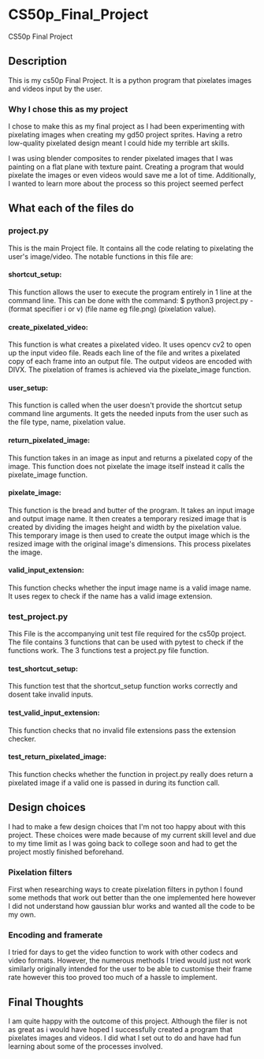 # CS50p_Final_Project 

CS50p Final Project 

## Description 

This is my cs50p Final Project. It is a python program that pixelates images and videos input by the user.  

### Why I chose this as my project 

I chose to make this as my final project as I had been experimenting with pixelating images when creating my gd50 project sprites. Having a retro low-quality pixelated design meant I could hide my terrible art skills.  

I was using blender composites to render pixelated images that I was painting on a flat plane with texture paint. Creating a program that would pixelate the images or even videos would save me a lot of time. Additionally, I wanted to learn more about the process so this project seemed perfect 

## What each of the files do 

### project.py 

This is the main Project file. It contains all the code relating to pixelating the user's image/video. The notable functions in this file are: 

#### shortcut_setup: 
This function allows the user to execute the program entirely in 1 line at the command line.  This can be done with the command: $ python3 project.py -(format specifier i or v) (file name eg file.png) (pixelation value). 

#### create_pixelated_video: 
This function is what creates a pixelated video. It uses opencv cv2 to open up the input video file. Reads each line of the file and writes a pixelated copy of each frame into an output file. The output videos are encoded with DIVX. The pixelation of frames is achieved via the pixelate_image function. 

#### user_setup:
This function is called when the user doesn't provide the shortcut setup command line arguments. It gets the needed inputs from the user such as the file type, name, pixelation value.  

#### return_pixelated_image: 
This function takes in an image as input and returns a pixelated copy of the image. This function does not pixelate the image itself instead it calls the pixelate_image function. 

#### pixelate_image: 
This function is the bread and butter of the program. It takes an input image and output image name. It then creates a temporary resized image that is created by dividing the images height and width by the pixelation value. This temporary image is then used to create the output image which is the resized image with the original image's dimensions. This process pixelates the image. 

#### valid_input_extension: 
This function checks whether the input image name is a valid image name. It uses regex to check if the name has a valid image extension. 

### test_project.py 

This File is the accompanying unit test file required for the cs50p project. The file contains 3 functions that can be used with pytest to check if the functions work. The 3 functions test a project.py file function.  

#### test_shortcut_setup: 
This function test that the shortcut_setup function works correctly and dosent take invalid inputs. 

#### test_valid_input_extension: 
This function checks that no invalid file extensions pass the extension checker. 

#### test_return_pixelated_image: 
This function checks whether the function in project.py really does return a pixelated image if a valid one is passed in during its function call. 

## Design choices 

I had to make a few design choices that I'm not too happy about with this project. These choices were made because of my current skill level and due to my time limit as I was going back to college soon and had to get the project mostly finished beforehand. 

### Pixelation filters 

First when researching ways to create pixelation filters in python I found some methods that work out better than the one implemented here however I did not understand how gaussian blur works and wanted all the code to be my own.  

### Encoding and framerate 

I tried for days to get the video function to work with other codecs and video formats. However, the numerous methods I tried would just not work similarly originally intended for the user to be able to customise their frame rate however this too proved too much of a hassle to implement. 

 

## Final Thoughts 

I am quite happy with the outcome of this project. Although the filer is not as great as i would have hoped I successfully created a program that pixelates images and videos. I did what I set out to do and have had fun learning about some of the processes involved. 
